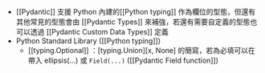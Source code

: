 - [[Pydantic]] 支援 Python 內建的[[Python typing]] 作為欄位的型態，但還有其他常見的型態會由 [[Pydantic Types]] 來補強，若還有需要自定義的型態也可以透過 [[Pydantic Custom Data Types]] 定義
- Python Standard Library ([[Python typing]])
	- [[typing.Optional]] ：[typing.Union]\[x, None\] 的簡寫，若為必填可以在帶入 ellipsis(...) 或 `Field(...)` ([[Pydantic Field function]])